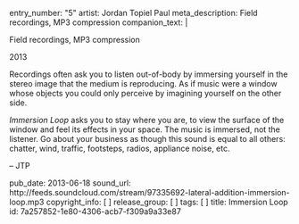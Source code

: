 entry_number: "5"
artist: Jordan Topiel Paul
meta_description: Field recordings, MP3 compression
companion_text: |
  <p>Field recordings, MP3 compression
  </p>
  <p>2013
  </p>
  <p>Recordings often ask you to listen out-of-body by immersing yourself in the stereo image that the medium is reproducing. As if music were a window whose objects you could only perceive by imagining yourself on the other side.
  </p>
  <p><i>Immersion Loop</i> asks you to stay where you are, to view the surface of the window and feel its effects in your space. The music is immersed, not the listener. Go about your business as though this sound is equal to all others: chatter, wind, traffic, footsteps, radios, appliance noise, etc.
  </p>
  <p>– JTP
  </p>
pub_date: 2013-06-18
sound_url: http://feeds.soundcloud.com/stream/97335692-lateral-addition-immersion-loop.mp3
copyright_info: [ ]
release_group: [ ]
tags: [ ]
title: Immersion Loop
id: 7a257852-1e80-4306-acb7-f309a9a33e87
